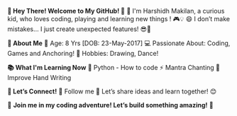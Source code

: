 **👋 Hey There! Welcome to My GitHub! 🚀**
💞️ I'm Harshidh Makilan, a curious kid, who loves coding, playing and learning new things ! 🎮💡
😄 I don’t make mistakes… I just create unexpected features! 😎🚀

**🌟 About Me**
👦 Age: 8 Yrs [DOB: 23-May-2017]
💻 Passionate About: Coding, Games and Anchoring!
🎨 Hobbies: Drawing, Dance!

 **📚 What I'm Learning Now**
🌱 Python - How to code 
⚡ Mantra Chanting
👀 Improve Hand Writing

**🌟 Let’s Connect!**
📢 Follow me 
💬 Let’s share ideas and learn together! 😊

🚀 **Join me in my coding adventure! Let’s build something amazing!** 🚀
